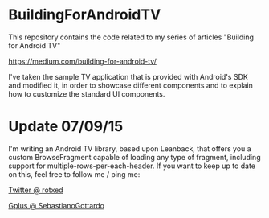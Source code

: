 BuildingForAndroidTV
====================

This repository contains the code related to my series of articles "Building for Android TV"

https://medium.com/building-for-android-tv/

I've taken the sample TV application that is provided with Android's SDK and modified it, in order to showcase different components and to explain how to customize the standard UI components.

Update 07/09/15
===============

I'm writing an Android TV library, based upon Leanback, that offers you a custom BrowseFragment capable of loading any type of fragment, including support for multiple-rows-per-each-header. If you want to keep up to date on this, feel free to follow me / ping me:

[Twitter @ rotxed](https://twitter.com/@rotxed)

[Gplus @ SebastianoGottardo](https://plus.google.com/+SebastianoGottardo/posts)

